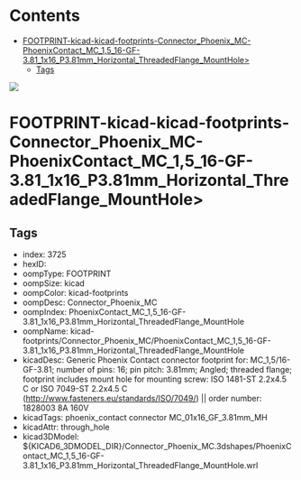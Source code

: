 



Contents
========

* [FOOTPRINT-kicad-kicad-footprints-Connector_Phoenix_MC-PhoenixContact_MC_1,5_16-GF-3.81_1x16_P3.81mm_Horizontal_ThreadedFlange_MountHole>](#footprint-kicad-kicad-footprints-connector_phoenix_mc-phoenixcontact_mc_15_16-gf-381_1x16_p381mm_horizontal_threadedflange_mounthole)
	* [Tags](#tags)
  
![][im]
# FOOTPRINT-kicad-kicad-footprints-Connector_Phoenix_MC-PhoenixContact_MC_1,5_16-GF-3.81_1x16_P3.81mm_Horizontal_ThreadedFlange_MountHole>

## Tags

- index: 3725
- hexID: 
- oompType: FOOTPRINT
- oompSize: kicad
- oompColor: kicad-footprints
- oompDesc: Connector_Phoenix_MC
- oompIndex: PhoenixContact_MC_1,5_16-GF-3.81_1x16_P3.81mm_Horizontal_ThreadedFlange_MountHole
- oompName: kicad-footprints/Connector_Phoenix_MC/PhoenixContact_MC_1,5_16-GF-3.81_1x16_P3.81mm_Horizontal_ThreadedFlange_MountHole
- kicadDesc: Generic Phoenix Contact connector footprint for: MC_1,5/16-GF-3.81; number of pins: 16; pin pitch: 3.81mm; Angled; threaded flange; footprint includes mount hole for mounting screw: ISO 1481-ST 2.2x4.5 C or ISO 7049-ST 2.2x4.5 C (http://www.fasteners.eu/standards/ISO/7049/) || order number: 1828003 8A 160V
- kicadTags: phoenix_contact connector MC_01x16_GF_3.81mm_MH
- kicadAttr: through_hole
- kicad3DModel: ${KICAD6_3DMODEL_DIR}/Connector_Phoenix_MC.3dshapes/PhoenixContact_MC_1,5_16-GF-3.81_1x16_P3.81mm_Horizontal_ThreadedFlange_MountHole.wrl



[im]: image.png
